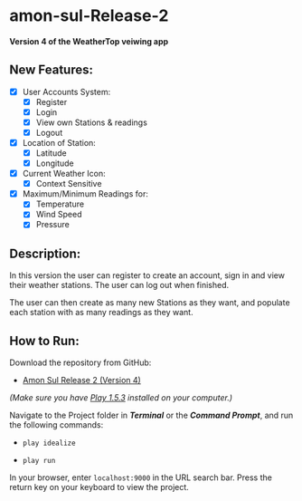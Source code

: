 # amon-sul-Release-2
 #### Version 4 of the WeatherTop veiwing app

## New Features:

- [x] User Accounts System:
    - [x] Register
    - [x] Login
    - [x] View own Stations & readings
    - [x] Logout
  
- [x] Location of Station:
    - [x] Latitude
    - [x] Longitude

- [x] Current Weather Icon:
    -[x] Context Sensitive

- [x] Maximum/Minimum Readings for:
    - [x] Temperature
    - [x] Wind Speed
    - [x] Pressure
  
## Description:

In this version the user can register to create an account, 
sign in and view their weather stations. The user can log out when finished.

The user can then create as many new Stations as they want,
and populate each station with as many readings as they want.

## How to Run:

Download the repository from GitHub:

* [Amon Sul Release 2 (Version 4)](https://github.com/diarmuidoriordan/amon-sul-Release-2)

_(Make sure you have [Play 1.5.3](https://www.playframework.com/releases) installed on your computer.)_

Navigate to the Project folder in _**Terminal**_ or the _**Command Prompt**_, and run the following commands:

* ```play idealize```

* ```play run```

In your browser, enter ```localhost:9000``` in the URL search bar. 
Press the return key on your keyboard to view the project.
